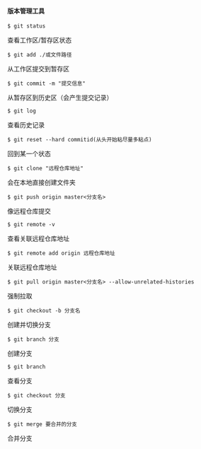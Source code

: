 #### 版本管理工具


```
$ git status
```

查看工作区/暂存区状态

```
$ git add ./或文件路径
```
从工作区提交到暂存区

```
$ git commit -m "提交信息"
```
从暂存区到历史区（会产生提交记录）

```
$ git log
```
查看历史记录

```
$ git reset --hard commitid(从头开始粘尽量多粘点)
```
回到某一个状态

```
$ git clone "远程仓库地址"
```
会在本地直接创建文件夹

```
$ git push origin master<分支名>
```
像远程仓库提交

```
$ git remote -v 
```
查看关联远程仓库地址


```
$ git remote add origin 远程仓库地址
```
关联远程仓库地址

```
$ git pull origin master<分支名> --allow-unrelated-histories
```
强制拉取


```
$ git checkout -b 分支名
```
创建并切换分支

```
$ git branch 分支
```
创建分支

```
$ git branch
```
查看分支


```
$ git checkout 分支
```
切换分支


```
$ git merge 要合并的分支
```
合并分支